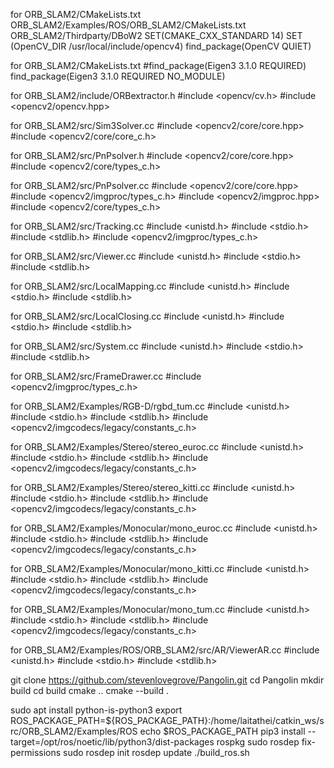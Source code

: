 for ORB_SLAM2/CMakeLists.txt ORB_SLAM2/Examples/ROS/ORB_SLAM2/CMakeLists.txt ORB_SLAM2/Thirdparty/DBoW2
SET(CMAKE_CXX_STANDARD 14)
SET (OpenCV_DIR /usr/local/include/opencv4)
find_package(OpenCV QUIET)

for ORB_SLAM2/CMakeLists.txt
#find_package(Eigen3 3.1.0 REQUIRED)
find_package(Eigen3 3.1.0 REQUIRED NO_MODULE)

for ORB_SLAM2/include/ORBextractor.h
#include <opencv/cv.h>
#include <opencv2/opencv.hpp>

for ORB_SLAM2/src/Sim3Solver.cc
#include <opencv2/core/core.hpp>
#include <opencv2/core/core_c.h>

for ORB_SLAM2/src/PnPsolver.h
#include <opencv2/core/core.hpp>
#include <opencv2/core/types_c.h>

for ORB_SLAM2/src/PnPsolver.cc
#include <opencv2/core/core.hpp>
#include <opencv2/imgproc/types_c.h>
#include <opencv2/imgproc.hpp>
#include <opencv2/core/types_c.h>

for ORB_SLAM2/src/Tracking.cc
#include <unistd.h>
#include <stdio.h>
#include <stdlib.h>
#include <opencv2/imgproc/types_c.h>

for ORB_SLAM2/src/Viewer.cc
#include <unistd.h>
#include <stdio.h>
#include <stdlib.h>

for ORB_SLAM2/src/LocalMapping.cc
#include <unistd.h>
#include <stdio.h>
#include <stdlib.h>

for ORB_SLAM2/src/LocalClosing.cc
#include <unistd.h>
#include <stdio.h>
#include <stdlib.h>

for ORB_SLAM2/src/System.cc
#include <unistd.h>
#include <stdio.h>
#include <stdlib.h>

for ORB_SLAM2/src/FrameDrawer.cc
#include <opencv2/imgproc/types_c.h>

for ORB_SLAM2/Examples/RGB-D/rgbd_tum.cc
#include <unistd.h>
#include <stdio.h>
#include <stdlib.h>
#include <opencv2/imgcodecs/legacy/constants_c.h>

for ORB_SLAM2/Examples/Stereo/stereo_euroc.cc
#include <unistd.h>
#include <stdio.h>
#include <stdlib.h>
#include <opencv2/imgcodecs/legacy/constants_c.h>

for ORB_SLAM2/Examples/Stereo/stereo_kitti.cc
#include <unistd.h>
#include <stdio.h>
#include <stdlib.h>
#include <opencv2/imgcodecs/legacy/constants_c.h>

for ORB_SLAM2/Examples/Monocular/mono_euroc.cc
#include <unistd.h>
#include <stdio.h>
#include <stdlib.h>
#include <opencv2/imgcodecs/legacy/constants_c.h>

for ORB_SLAM2/Examples/Monocular/mono_kitti.cc
#include <unistd.h>
#include <stdio.h>
#include <stdlib.h>
#include <opencv2/imgcodecs/legacy/constants_c.h>

for ORB_SLAM2/Examples/Monocular/mono_tum.cc
#include <unistd.h>
#include <stdio.h>
#include <stdlib.h>
#include <opencv2/imgcodecs/legacy/constants_c.h>

for ORB_SLAM2/Examples/ROS/ORB_SLAM2/src/AR/ViewerAR.cc
#include <unistd.h>
#include <stdio.h>
#include <stdlib.h>

git clone https://github.com/stevenlovegrove/Pangolin.git
cd Pangolin
mkdir build
cd build
cmake ..
cmake --build .

sudo apt install python-is-python3
export ROS_PACKAGE_PATH=${ROS_PACKAGE_PATH}:/home/laitathei/catkin_ws/src/ORB_SLAM2/Examples/ROS
echo $ROS_PACKAGE_PATH
pip3 install --target=/opt/ros/noetic/lib/python3/dist-packages rospkg
sudo rosdep fix-permissions
sudo rosdep init
rosdep update
./build_ros.sh
